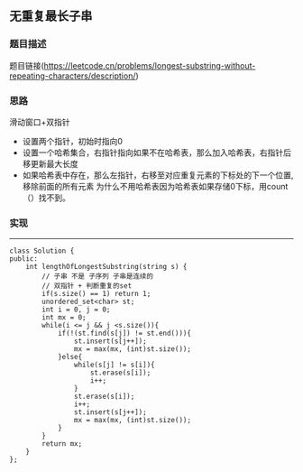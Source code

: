 ## 无重复最长子串 ##

### 题目描述 ###
   题目链接(https://leetcode.cn/problems/longest-substring-without-repeating-characters/description/)
### 思路 ###
  滑动窗口+双指针
  - 设置两个指针，初始时指向0
  - 设置一个哈希集合，右指针指向如果不在哈希表，那么加入哈希表，右指针后移更新最大长度
  - 如果哈希表中存在，那么左指针，右移至对应重复元素的下标处的下一个位置,移除前面的所有元素
  为什么不用哈希表因为哈希表如果存储0下标，用count（）找不到。

### 实现 ###

---
```
class Solution {
public:
    int lengthOfLongestSubstring(string s) {
        // 子串 不是 子序列 子串是连续的
        // 双指针 + 判断重复的set
        if(s.size() == 1) return 1;
        unordered_set<char> st;
        int i = 0, j = 0;
        int mx = 0;
        while(i <= j && j <s.size()){
            if(!(st.find(s[j]) != st.end())){
                st.insert(s[j++]);
                mx = max(mx, (int)st.size());
            }else{
                while(s[j] != s[i]){
                    st.erase(s[i]);
                    i++;
                }
                st.erase(s[i]);
                i++;
                st.insert(s[j++]);
                mx = max(mx, (int)st.size());
            }
        }
        return mx;
    }
};
```
  
